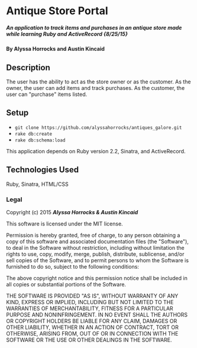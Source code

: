 # Antique Store Portal

##### An application to track items and purchases in an antique store made while learning Ruby and ActiveRecord {8/25/15}

#### By **Alyssa Horrocks and Austin Kincaid**

## Description

The user has the ability to act as the store owner or as the customer. As the owner, the user can add items and track purchases. As the customer, the user can "purchase" items listed.

## Setup

* `git clone https://github.com/alyssahorrocks/antiques_galore.git`
* `rake db:create`
* `rake db:schema:load`

This application depends on Ruby version 2.2, Sinatra, and ActiveRecord.

## Technologies Used

Ruby, Sinatra, HTML/CSS

### Legal

Copyright (c) 2015 **_Alyssa Horrocks & Austin Kincaid_**

This software is licensed under the MIT license.

Permission is hereby granted, free of charge, to any person obtaining a copy
of this software and associated documentation files (the "Software"), to deal
in the Software without restriction, including without limitation the rights
to use, copy, modify, merge, publish, distribute, sublicense, and/or sell
copies of the Software, and to permit persons to whom the Software is
furnished to do so, subject to the following conditions:

The above copyright notice and this permission notice shall be included in
all copies or substantial portions of the Software.

THE SOFTWARE IS PROVIDED "AS IS", WITHOUT WARRANTY OF ANY KIND, EXPRESS OR
IMPLIED, INCLUDING BUT NOT LIMITED TO THE WARRANTIES OF MERCHANTABILITY,
FITNESS FOR A PARTICULAR PURPOSE AND NONINFRINGEMENT. IN NO EVENT SHALL THE
AUTHORS OR COPYRIGHT HOLDERS BE LIABLE FOR ANY CLAIM, DAMAGES OR OTHER
LIABILITY, WHETHER IN AN ACTION OF CONTRACT, TORT OR OTHERWISE, ARISING FROM,
OUT OF OR IN CONNECTION WITH THE SOFTWARE OR THE USE OR OTHER DEALINGS IN
THE SOFTWARE.
